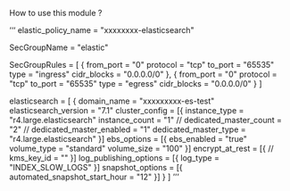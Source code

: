 How to use this module ?

‘‘‘
elastic_policy_name = "xxxxxxxx-elasticsearch"

SecGroupName = "elastic"

SecGroupRules = [
  {
    from_port   = "0"
    protocol    = "tcp"
    to_port     = "65535"
    type        = "ingress"
    cidr_blocks = "0.0.0.0/0"
  },
  {
    from_port   = "0"
    protocol    = "tcp"
    to_port     = "65535"
    type        = "egress"
    cidr_blocks = "0.0.0.0/0"
  }
]

elasticsearch = [
  {
    domain_name           = "xxxxxxxxx-es-test"
    elasticsearch_version = "7.1"
    cluster_config = [{
      instance_type  = "r4.large.elasticsearch"
      instance_count = "1"
      //      dedicated_master_count   = "2"
      //      dedicated_master_enabled = "1"
      dedicated_master_type = "r4.large.elasticsearch"
    }]
    ebs_options = [{
      ebs_enabled = "true"
      volume_type = "standard"
      volume_size = "100"
    }]
    encrypt_at_rest = [{
      // kms_key_id = ""
    }]
    log_publishing_options = [{
      log_type = "INDEX_SLOW_LOGS"
    }]
    snapshot_options = [{
      automated_snapshot_start_hour = "12"
    }]
  }
]
’’’

